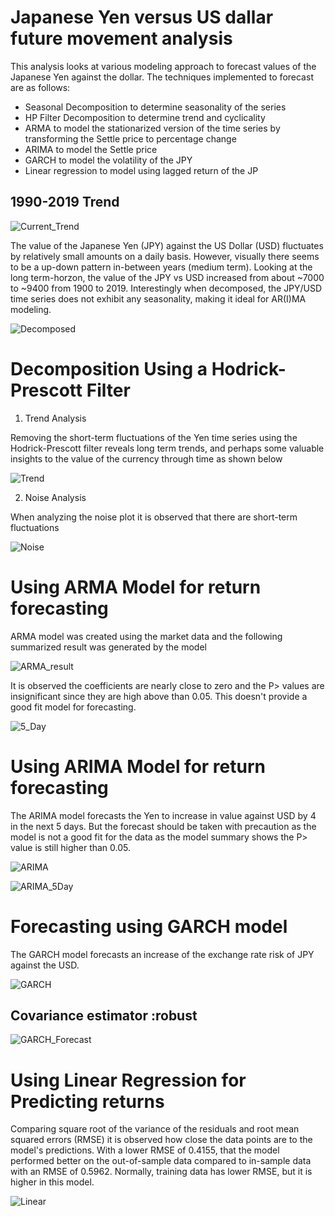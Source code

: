 # Japanese Yen versus US dallar future movement analysis

This analysis looks at various modeling approach to forecast values of the Japanese Yen against the dollar. The techniques implemented to forecast are as follows:

- Seasonal Decomposition to determine seasonality of the series
- HP Filter Decomposition to determine trend and cyclicality
- ARMA to model the stationarized version of the time series by transforming the Settle   price to percentage change
- ARIMA to model the Settle price
- GARCH to model the volatility of the JPY
- Linear regression to model using lagged return of the JP

## 1990-2019 Trend

![Current_Trend](Images/ReturnForecasting.PNG)

The value of the Japanese Yen (JPY) against the US Dollar (USD) fluctuates by relatively small amounts on a daily basis. However, visually there seems to be a up-down pattern in-between years (medium term). Looking at the long term-horzon, the value of the JPY vs USD increased from about ~7000 to ~9400 from 1900 to 2019. Interestingly when decomposed, the JPY/USD time series does not exhibit any seasonality, making it ideal for AR(I)MA modeling.

![Decomposed](Images/decomposed.png)

# Decomposition Using a Hodrick-Prescott Filter

1. Trend Analysis

Removing the short-term fluctuations of the Yen time series using the Hodrick-Prescott filter reveals long term trends, and perhaps some valuable insights to the value of the currency through time as shown below

![Trend](Images/bokeh_plot.png)

2. Noise Analysis

When analyzing the noise plot it is observed that there are short-term fluctuations

![Noise](Images/noise.png)

# Using ARMA Model for return forecasting

ARMA model was created using the market data and the following summarized result was generated by the model

![ARMA_result](Images/ARMA_Summary.png)

It is observed the coefficients are nearly close to zero and the P> values are insignificant since they are high above than 0.05. This doesn't provide a good fit model for forecasting.

![5_Day](Images/ARMA_Yen_Forecast.png)

# Using ARIMA Model for return forecasting

The ARIMA model forecasts the Yen to increase in value against USD by 4 in the next 5 days. But the forecast should be taken with precaution as the model is not a good fit for the data as the model summary shows the P> value is still higher than 0.05.

![ARIMA](Images/ARIMA_Summary.png)

![ARIMA_5Day](Images/ARIMA_5Day_FuturePrice.png)

# Forecasting using GARCH model

The GARCH model forecasts an increase of the exchange rate risk of JPY against the USD.

![GARCH](Images/GARCH_Summary.png)

## Covariance estimator :robust

![GARCH_Forecast](Images/GARCH_Final.png)

# Using Linear Regression for Predicting returns

Comparing square root of the variance of the residuals and root mean squared errors (RMSE) it is observed how close the data points are to the model's predictions. With a lower RMSE of 0.4155,  that the model performed better on the out-of-sample data compared to in-sample data with an RMSE of 0.5962. Normally, training data has lower RMSE, but it is higher in this model.

![Linear](Images/Predict_Returns_linear_reg.png)